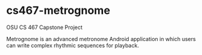 # cs467-metrognome
OSU CS 467 Capstone Project

Metrognome is an advanced metronome Android application in which users can write complex rhythmic sequences for playback.
